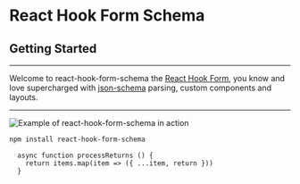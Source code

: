 # React Hook Form Schema

## Getting Started

---

Welcome to react-hook-form-schema the [React Hook Form](https://react-hook-form.com/),
you know and love supercharged with [json-schema](https://json-schema.org/)
parsing, custom components and layouts.

---

![Example of react-hook-form-schema in action](/vscode_example.PNG)

```bash
npm install react-hook-form-schema
```

```tsx
  async function processReturns () {
    return items.map(item => ({ ...item, return }))
  }
```
